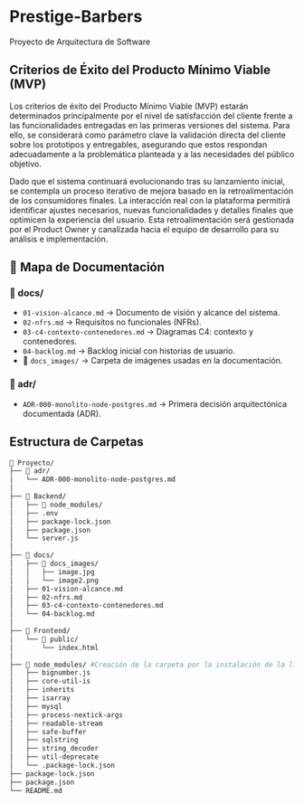 # Prestige-Barbers
Proyecto de Arquitectura de Software



## Criterios de Éxito del Producto Mínimo Viable (MVP)

Los criterios de éxito del Producto Mínimo Viable (MVP) estarán
determinados principalmente por el nivel de satisfacción del cliente frente a las
funcionalidades entregadas en las primeras versiones del sistema. Para ello, se considerará
como parámetro clave la validación directa del cliente sobre los prototipos y entregables,
asegurando que estos respondan adecuadamente a la problemática planteada y a las
necesidades del público objetivo.

Dado que el sistema continuará evolucionando tras su lanzamiento inicial, se
contempla un proceso iterativo de mejora basado en la retroalimentación de los
consumidores finales. La interacción real con la plataforma permitirá identificar ajustes
necesarios, nuevas funcionalidades y detalles finales que optimicen la experiencia del
usuario. Esta retroalimentación será gestionada por el Product Owner y canalizada hacia el
equipo de desarrollo para su análisis e implementación.

## 📂 Mapa de Documentación

### 📁 docs/
- `01-vision-alcance.md` → Documento de visión y alcance del sistema.  
- `02-nfrs.md` → Requisitos no funcionales (NFRs).  
- `03-c4-contexto-contenedores.md` → Diagramas C4: contexto y contenedores.  
- `04-backlog.md` → Backlog inicial con historias de usuario.  
- 📂 `docs_images/` → Carpeta de imágenes usadas en la documentación.  

### 📁 adr/
- `ADR-000-monolito-node-postgres.md` → Primera decisión arquitectónica documentada (ADR).  



## Estructura de Carpetas

```bash
📂 Proyecto/
├── 📂 adr/
│   └── ADR-000-monolito-node-postgres.md
│
├── 📂 Backend/
│   ├── 📂 node_modules/
│   ├── .env
│   ├── package-lock.json
│   ├── package.json
│   └── server.js
│
├── 📂 docs/
│   ├── 📂 docs_images/
│   │   ├── image.jpg
│   │   └── image2.png
│   ├── 01-vision-alcance.md
│   ├── 02-nfrs.md
│   ├── 03-c4-contexto-contenedores.md
│   └── 04-backlog.md
│
├── 📂 Frontend/
│   └── 📂 public/
│       └── index.html
│
├── 📂 node_modules/ #Creación de la carpeta por la instalación de la liberia npm install mysql                                                                                             
│   ├── bignumber.js
│   ├── core-util-is
│   ├── inherits
│   ├── isarray
│   ├── mysql
│   ├── process-nextick-args
│   ├── readable-stream
│   ├── safe-buffer
│   ├── sqlstring
│   ├── string_decoder
│   ├── util-deprecate
│   └── .package-lock.json 
├── package-lock.json 
├── package.json 
└── README.md

